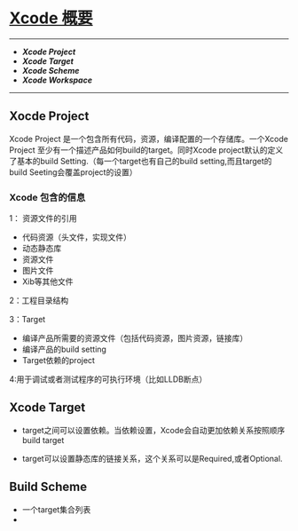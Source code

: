 # [Xcode 概要](https://developer.apple.com/library/ios/featuredarticles/XcodeConcepts/Concept-Projects.html)

******

*  ___Xcode Project___
*  ___Xcode Target___
*  ___Xcode Scheme___
*  ___Xcode Workspace___


*******


## Xocde Project

Xcode Project 是一个包含所有代码，资源，编译配置的一个存储库。一个Xcode Project 至少有一个描述产品如何build的target。同时Xcode project默认的定义了基本的build Setting.（每一个target也有自己的build setting,而且target的build Seeting会覆盖project的设置）

### Xcode 包含的信息

1： 资源文件的引用
 
* 代码资源（头文件，实现文件）
* 动态静态库
* 资源文件
* 图片文件
* Xib等其他文件

2：工程目录结构

3：Target

* 编译产品所需要的资源文件（包括代码资源，图片资源，链接库）
* 编译产品的build setting
* Target依赖的project

4:用于调试或者测试程序的可执行环境（比如LLDB断点）


## Xcode Target

* target之间可以设置依赖。当依赖设置，Xcode会自动更加依赖关系按照顺序build target

* target可以设置静态库的链接关系，这个关系可以是Required,或者Optional.

## Build Scheme

* 一个target集合列表
* 

   





